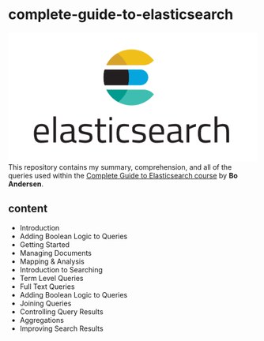 # complete-guide-to-elasticsearch
![](/elasticsearch.png)
This repository contains my summary, comprehension, and all of the queries used within the [Complete Guide to Elasticsearch course](https://l.codingexplained.com/r/elasticsearch-course?src=github) by **Bo Andersen**.

## content

- Introduction
- Adding Boolean Logic to Queries
- Getting Started
- Managing Documents
- Mapping & Analysis
- Introduction to Searching
- Term Level Queries 
- Full Text Queries
- Adding Boolean Logic to Queries
- Joining Queries
- Controlling Query Results
- Aggregations
- Improving Search Results
